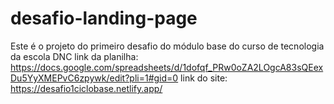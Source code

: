 # desafio-landing-page
Este é o projeto do primeiro desafio do módulo base do curso de tecnologia da escola DNC
link da planilha: https://docs.google.com/spreadsheets/d/1dofqf_PRw0oZA2LOgcA83sQEexDu5YyXMEPvC6zpywk/edit?pli=1#gid=0
link do site: https://desafio1ciclobase.netlify.app/
